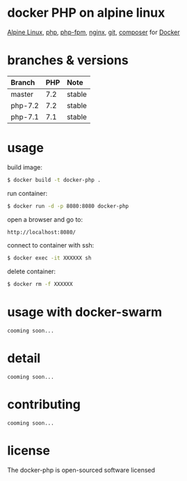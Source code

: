 docker PHP on alpine linux
==============================================

[Alpine Linux](https://www.alpinelinux.org/), [php](http://www.php.net/), [php-fpm](https://www.php-fpm.org/), [nginx](https://nginx.org/), [git](https://git-scm.com/), [composer](https://getcomposer.org/) for [Docker](https://www.docker.com/)

# branches & versions

|  Branch | PHP | Note |
|:-------|:---|:---|
| master  | 7.2 | stable |
| php-7.2 | 7.2 | stable |
| php-7.1 | 7.1 | stable |

# usage

build image:
```sh
$ docker build -t docker-php .
```

run container:
```sh
$ docker run -d -p 8080:8080 docker-php
```

open a browser and go to:
```sh
http://localhost:8080/
```

connect to container with ssh:
```sh
$ docker exec -it XXXXXX sh
```

delete container:
```sh
$ docker rm -f XXXXXX
```


# usage with docker-swarm

```note
cooming soon...
``` 


# detail
```note
cooming soon...
``` 

# contributing
```note
cooming soon...
``` 

# license
The docker-php is open-sourced software licensed
